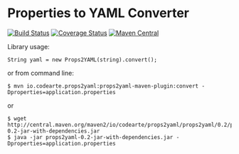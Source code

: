 Properties to YAML Converter 
===
[![Build Status](https://travis-ci.org/Codearte/props2yaml.svg)](https://travis-ci.org/Codearte/props2yaml) [![Coverage Status](https://coveralls.io/repos/Codearte/props2yaml/badge.svg?branch=master&service=github)](https://coveralls.io/github/Codearte/props2yaml?branch=master) [![Maven Central](https://maven-badges.herokuapp.com/maven-central/io.codearte.props2yaml/props2yaml/badge.svg)](https://maven-badges.herokuapp.com/maven-central/io.codearte.props2yaml/props2yaml)

Library usage:

    String yaml = new Props2YAML(string).convert();

or from command line:

    $ mvn io.codearte.props2yaml:props2yaml-maven-plugin:convert -Dproperties=application.properties

or

    $ wget http://central.maven.org/maven2/io/codearte/props2yaml/props2yaml/0.2/props2yaml-0.2-jar-with-dependencies.jar
    $ java -jar props2yaml-0.2-jar-with-dependencies.jar -Dproperties=application.properties
